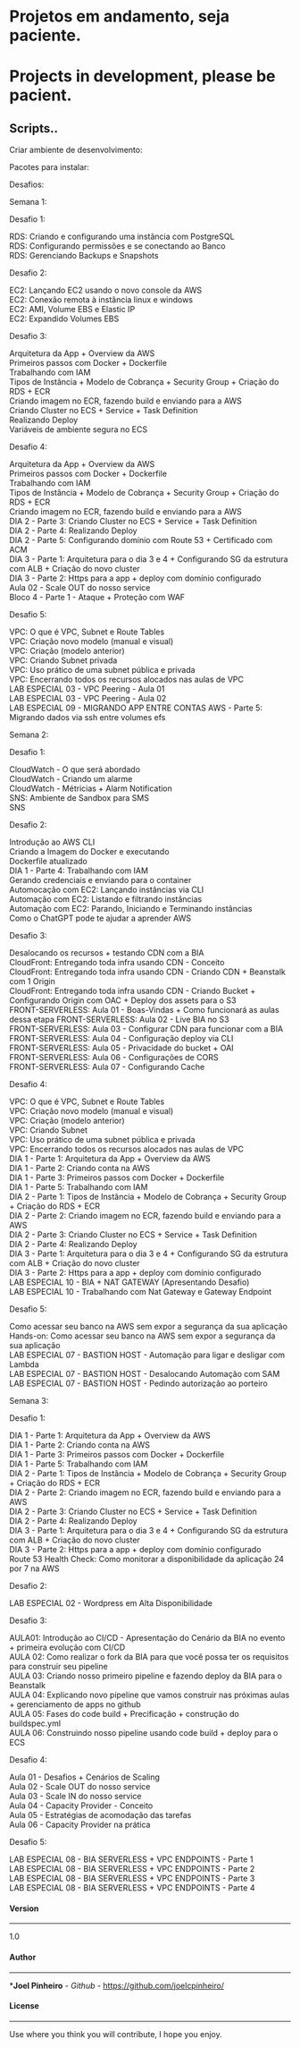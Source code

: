 # Projetos em andamento, seja paciente.
# Projects in development, please be pacient.

## Scripts..

Criar ambiente de desenvolvimento:

Pacotes para instalar:


Desafios:

Semana 1:

Desafio 1:

RDS: Criando e configurando uma instância com PostgreSQL<br>
RDS: Configurando permissões e se conectando ao Banco<br>
RDS: Gerenciando Backups e Snapshots<br>

Desafio 2:

EC2: Lançando EC2 usando o novo console da AWS<br>
EC2: Conexão remota à instância linux e windows<br>
EC2: AMI, Volume EBS e Elastic IP<br>
EC2: Expandido Volumes EBS<br>

Desafio 3:

Arquitetura da App + Overview da AWS<br>
Primeiros passos com Docker + Dockerfile <br>
Trabalhando com IAM <br>
Tipos de Instância + Modelo de Cobrança + Security Group + Criação do RDS + ECR <br>
Criando imagem no ECR, fazendo build e enviando para a AWS <br>
Criando Cluster no ECS + Service + Task Definition <br>
Realizando Deploy <br>
Variáveis de ambiente segura no ECS <br>

Desafio 4:

Arquitetura da App + Overview da AWS <br>
Primeiros passos com Docker + Dockerfile <br>
Trabalhando com IAM <br>
Tipos de Instância + Modelo de Cobrança + Security Group + Criação do RDS + ECR <br>
Criando imagem no ECR, fazendo build e enviando para a AWS <br>
DIA 2 - Parte 3: Criando Cluster no ECS + Service + Task Definition <br>
DIA 2 - Parte 4: Realizando Deploy <br>
DIA 2 - Parte 5: Configurando domínio com Route 53 + Certificado com ACM <br>
DIA 3 - Parte 1: Arquitetura para o dia 3 e 4 + Configurando SG da estrutura com ALB + Criação do novo cluster <br>
DIA 3 - Parte 2: Https para a app + deploy com domínio configurado <br>
Aula 02 - Scale OUT do nosso service <br>
Bloco 4 - Parte 1 - Ataque + Proteção com WAF <br>

Desafio 5:

VPC: O que é VPC, Subnet e Route Tables <br>
VPC: Criação novo modelo (manual e visual) <br>
VPC: Criação (modelo anterior) <br>
VPC: Criando Subnet privada <br>
VPC: Uso prático de uma subnet pública e privada <br>
VPC: Encerrando todos os recursos alocados nas aulas de VPC <br>
LAB ESPECIAL 03 - VPC Peering - Aula 01 <br>
LAB ESPECIAL 03 - VPC Peering - Aula 02 <br>
LAB ESPECIAL 09 - MIGRANDO APP ENTRE CONTAS AWS - Parte 5: Migrando dados via ssh entre volumes efs <br>

Semana 2:

Desafio 1:

CloudWatch - O que será abordado <br>
CloudWatch - Criando um alarme <br>
CloudWatch - Métricias + Alarm Notification <br>
SNS: Ambiente de Sandbox para SMS <br>
SNS <br>

Desafio 2:

Introdução ao AWS CLI <br>
Criando a Imagem do Docker e executando <br>
Dockerfile atualizado <br>
DIA 1 - Parte 4: Trabalhando com IAM <br>
Gerando credenciais e enviando para o container <br>
Automocação com EC2: Lançando instâncias via CLI <br>
Automação com EC2: Listando e filtrando instâncias <br>
Automação com EC2: Parando, Iniciando e Terminando instâncias <br>
Como o ChatGPT pode te ajudar a aprender AWS <br>

Desafio 3:

Desalocando os recursos + testando CDN com a BIA <br>
CloudFront: Entregando toda infra usando CDN - Conceito <br>
CloudFront: Entregando toda infra usando CDN - Criando CDN + Beanstalk com 1 Origin <br>
CloudFront: Entregando toda infra usando CDN - Criando Bucket + Configurando Origin com OAC + Deploy dos assets para o S3 <br>
FRONT-SERVERLESS: Aula 01 - Boas-Vindas + Como funcionará as aulas dessa etapa
FRONT-SERVERLESS: Aula 02 - Live BIA no S3 <br>
FRONT-SERVERLESS: Aula 03 - Configurar CDN para funcionar com a BIA <br>
FRONT-SERVERLESS: Aula 04 - Configuração deploy via CLI <br>
FRONT-SERVERLESS: Aula 05 - Privacidade do bucket + OAI <br>
FRONT-SERVERLESS: Aula 06 - Configurações de CORS <br>
FRONT-SERVERLESS: Aula 07 - Configurando Cache <br>

Desafio 4:

VPC: O que é VPC, Subnet e Route Tables <br>
VPC: Criação novo modelo (manual e visual) <br>
VPC: Criação (modelo anterior)<br>
VPC: Criando Subnet  <br>
VPC: Uso prático de uma subnet pública e privada <br>
VPC: Encerrando todos os recursos alocados nas aulas de VPC <br>
DIA 1 - Parte 1: Arquitetura da App + Overview da AWS <br>
DIA 1 - Parte 2: Criando conta na AWS <br>
DIA 1 - Parte 3: Primeiros passos com Docker + Dockerfile <br>
DIA 1 - Parte 5: Trabalhando com IAM <br>
DIA 2 - Parte 1: Tipos de Instância + Modelo de Cobrança + Security Group + Criação do RDS + ECR <br>
DIA 2 - Parte 2: Criando imagem no ECR, fazendo build e enviando para a AWS <br>
DIA 2 - Parte 3: Criando Cluster no ECS + Service + Task Definition <br>
DIA 2 - Parte 4: Realizando Deploy <br>
DIA 3 - Parte 1: Arquitetura para o dia 3 e 4 + Configurando SG da estrutura com ALB + Criação do novo cluster <br>
DIA 3 - Parte 2: Https para a app + deploy com domínio configurado <br>
LAB ESPECIAL 10 - BIA + NAT GATEWAY (Apresentando Desafio) <br>
LAB ESPECIAL 10 - Trabalhando com Nat Gateway e Gateway Endpoint <br>

Desafio 5:

Como acessar seu banco na AWS sem expor a segurança da sua aplicação <br>
Hands-on: Como acessar seu banco na AWS sem expor a segurança da sua aplicação <br>
LAB ESPECIAL 07 - BASTION HOST - Automação para ligar e desligar com Lambda <br>
LAB ESPECIAL 07 - BASTION HOST - Desalocando Automação com SAM <br>
LAB ESPECIAL 07 - BASTION HOST - Pedindo autorização ao porteiro <br>


Semana 3:

Desafio 1:

DIA 1 - Parte 1: Arquitetura da App + Overview da AWS <br>
DIA 1 - Parte 2: Criando conta na AWS <br>
DIA 1 - Parte 3: Primeiros passos com Docker + Dockerfile <br>
DIA 1 - Parte 5: Trabalhando com IAM <br>
DIA 2 - Parte 1: Tipos de Instância + Modelo de Cobrança + Security Group + Criação do RDS + ECR <br>
DIA 2 - Parte 2: Criando imagem no ECR, fazendo build e enviando para a AWS <br>
DIA 2 - Parte 3: Criando Cluster no ECS + Service + Task Definition <br>
DIA 2 - Parte 4: Realizando Deploy <br>
DIA 3 - Parte 1: Arquitetura para o dia 3 e 4 + Configurando SG da estrutura com ALB + Criação do novo cluster <br>
DIA 3 - Parte 2: Https para a app + deploy com domínio configurado <br>
Route 53 Health Check: Como monitorar a disponibilidade da aplicação 24 por 7 na AWS <br>

Desafio 2:

LAB ESPECIAL 02 - Wordpress em Alta Disponibilidade <br>

Desafio 3:

AULA01: Introdução ao CI/CD - Apresentação do Cenário da BIA no evento + primeira evolução com CI/CD<br>
AULA 02: Como realizar o fork da BIA para que você possa ter os requisitos para construir seu pipeline<br>
AULA 03: Criando nosso primeiro pipeline e fazendo deploy da BIA para o Beanstalk <br>
AULA 04: Explicando novo pipeline que vamos construir nas próximas aulas + gerenciamento de apps no github <br>
AULA 05: Fases do code build + Precificação + construção do buildspec.yml <br>
AULA 06: Construindo nosso pipeline usando code build + deploy para o ECS <br>

Desafio 4:

Aula 01 - Desafios + Cenários de Scaling <br>
Aula 02 - Scale OUT do nosso service <br>
Aula 03 - Scale IN do nosso service <br>
Aula 04 - Capacity Provider - Conceito <br>
Aula 05 - Estratégias de acomodação das tarefas <br>
Aula 06 - Capacity Provider na prática <br>

Desafio 5:

LAB ESPECIAL 08 - BIA SERVERLESS + VPC ENDPOINTS - Parte 1 <br>
LAB ESPECIAL 08 - BIA SERVERLESS + VPC ENDPOINTS - Parte 2 <br>
LAB ESPECIAL 08 - BIA SERVERLESS + VPC ENDPOINTS - Parte 3 <br>
LAB ESPECIAL 08 - BIA SERVERLESS + VPC ENDPOINTS - Parte 4 <br>











#### Version
------------

1.0

#### Author
------------
 
 ***Joel Pinheiro** - *Github* - https://github.com/joelcpinheiro/

#### License
------------

Use where you think you will contribute, I hope you enjoy.

